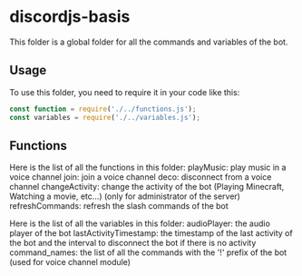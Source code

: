 # discordjs-basis

This folder is a global folder for all the commands and variables of the bot.

## Usage

To use this folder, you need to require it in your code like this:

```js
const function = require('./../functions.js');
const variables = require('./../variables.js');
```

## Functions

Here is the list of all the functions in this folder:
playMusic: play music in a voice channel
join: join a voice channel
deco: disconnect from a voice channel
changeActivity: change the activity of the bot (Playing Minecraft, Watching a movie, etc...) (only for administrator of the server)
refreshCommands: refresh the slash commands of the bot

Here is the list of all the variables in this folder:
audioPlayer: the audio player of the bot
lastActivityTimestamp: the timestamp of the last activity of the bot and the interval to disconnect the bot if there is no activity
command_names: the list of all the commands with the '!' prefix of the bot (used for voice channel module)